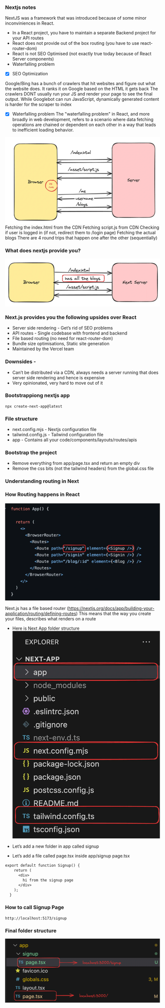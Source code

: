 ### Nextjs notes

NextJS was a framework that was introduced because of some minor inconviniences in React.

- In a React project, you have to maintain a separate Backend project for your API routes
- React does not provide out of the box routing (you have to use react-router-dom)
- React is not SEO Optimised (not exactly true today because of React Server components)
- Waterfalling problem
 
- [x] SEO Optimization
 
Google/Bing has a bunch of crawlers that hit websites and figure out what the website does. 
It ranks it on Google based on the HTML it gets back
The crawlers DONT usually run your JS and render your page to see the final output. 
While Googlebot can run JavaScript, dynamically generated content is harder for the scraper to index

- [x] Waterfalling problem
The "waterfalling problem" in React, and more broadly in web development, refers to a scenario where data fetching operations are chained or dependent on each other in a way that leads to inefficient loading behavior.

![Waterfalling](../../images/waterfalling_react.webp)
Fetching the index.html from the CDN
Fetching script.js from CDN
Checking if user is logged in (if not, redirect them to /login page)
Fetching the actual blogs
There are 4 round trips that happen one after the other (sequentially)

### What does nextjs provide you?
![Waterfalling](../../images/waterfalling_nextjs.webp)

### Next.js provides you the following upsides over React
- Server side rendering - Get’s rid of SEO problems
- API routes - Single codebase with frontend and backend
- File based routing (no need for react-router-dom)
- Bundle size optimisations, Static site generation
- Maintained by the Vercel team

### Downsides - 
- Can’t be distributed via a CDN, always needs a server running that does server side rendering and hence is expensive
- Very opinionated, very hard to move out of it

### Bootstrappiong nextjs app
```
npx create-next-app@latest
```

### File structure
- next.config.mjs - Nextjs configuration file
- tailwind.config.js - Tailwind configuration file
- app - Contains all your code/components/layouts/routes/apis

### Bootstrap the project
- Remove everything from app/page.tsx and return an empty div
- Remove the css bits (not the tailwind headers) from the global.css file

### Understanding routing in Next

### How Routing happens in React
![React Router](../../images/React_Router.webp)

Next.js has a file based router (https://nextjs.org/docs/app/building-your-application/routing/defining-routes)
This means that the way you create your files, describes what renders on a route
 - Here is Next App folder structure
![Next App Structure](../../images/Next-Folder-Structure.webp)

- Let’s add a new folder in app called signup 
- Let’s add a file called page.tsx inside app/signup
page.tsx

```
export default function Signup() {
    return (
      <div>
        hi from the signup page
      </div>
    );
  }
```
### How to call Signup Page
```
http://localhost:5173/signup
```
### Final folder structure
![Next App Route](../../images/Next-Folder-Structure_new.webp)

